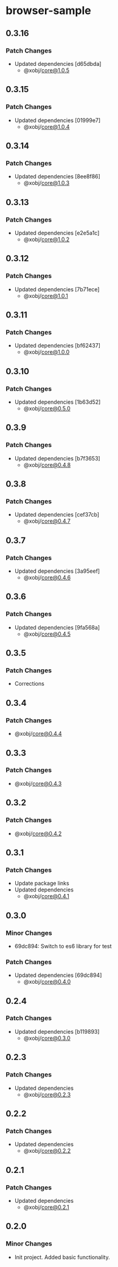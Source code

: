 # browser-sample

## 0.3.16

### Patch Changes

- Updated dependencies [d65dbda]
  - @xobj/core@1.0.5

## 0.3.15

### Patch Changes

- Updated dependencies [01999e7]
  - @xobj/core@1.0.4

## 0.3.14

### Patch Changes

- Updated dependencies [8ee8f86]
  - @xobj/core@1.0.3

## 0.3.13

### Patch Changes

- Updated dependencies [e2e5a1c]
  - @xobj/core@1.0.2

## 0.3.12

### Patch Changes

- Updated dependencies [7b71ece]
  - @xobj/core@1.0.1

## 0.3.11

### Patch Changes

- Updated dependencies [bf62437]
  - @xobj/core@1.0.0

## 0.3.10

### Patch Changes

- Updated dependencies [1b63d52]
  - @xobj/core@0.5.0

## 0.3.9

### Patch Changes

- Updated dependencies [b7f3653]
  - @xobj/core@0.4.8

## 0.3.8

### Patch Changes

- Updated dependencies [cef37cb]
  - @xobj/core@0.4.7

## 0.3.7

### Patch Changes

- Updated dependencies [3a95eef]
  - @xobj/core@0.4.6

## 0.3.6

### Patch Changes

- Updated dependencies [9fa568a]
  - @xobj/core@0.4.5

## 0.3.5

### Patch Changes

- Corrections

## 0.3.4

### Patch Changes

- @xobj/core@0.4.4

## 0.3.3

### Patch Changes

- @xobj/core@0.4.3

## 0.3.2

### Patch Changes

- @xobj/core@0.4.2

## 0.3.1

### Patch Changes

- Update package links
- Updated dependencies
  - @xobj/core@0.4.1

## 0.3.0

### Minor Changes

- 69dc894: Switch to es6 library for test

### Patch Changes

- Updated dependencies [69dc894]
  - @xobj/core@0.4.0

## 0.2.4

### Patch Changes

- Updated dependencies [b119893]
  - @xobj/core@0.3.0

## 0.2.3

### Patch Changes

- Updated dependencies
  - @xobj/core@0.2.3

## 0.2.2

### Patch Changes

- Updated dependencies
  - @xobj/core@0.2.2

## 0.2.1

### Patch Changes

- Updated dependencies
  - @xobj/core@0.2.1

## 0.2.0

### Minor Changes

- Init project. Added basic functionality.
